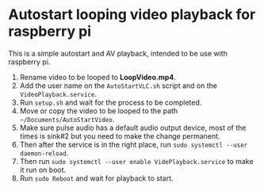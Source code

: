 # Autostart looping video playback for raspberry pi

This is a simple autostart and AV playback, intended to be use with raspberry pi.

1. Rename video to be looped to **LoopVideo.mp4**.
2. Add the user name on the `AutoStartVLC.sh` script and on the `VideoPlayback.service`.
3. Run `setup.sh` and wait for the process to be completed.
4. Move or copy the video to be looped to the path `~/Documents/AutoStartVideo`.
5. Make sure pulse audio has a default audio output device, most of the times is sink#2 but you need to make the change permanent.
6. Then after the service is in the right place, run `sudo systemctl --user daemon-reload`.
7. Then run `sudo systemctl --user enable VidePlayback.service` to make it run on boot.
8. Run `sudo Reboot` and wait for playback to start.

